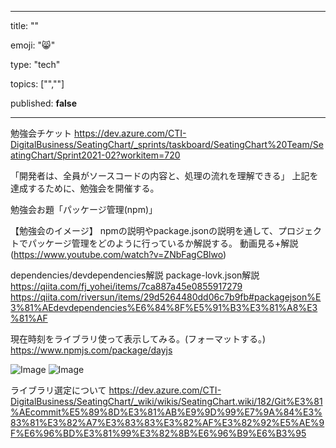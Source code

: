 ---

title: ""

emoji: "😸" 

type: "tech" 

topics: ["",""] 

published: **false**

  ---



勉強会チケット
https://dev.azure.com/CTI-DigitalBusiness/SeatingChart/_sprints/taskboard/SeatingChart%20Team/SeatingChart/Sprint2021-02?workitem=720

「開発者は、全員がソースコードの内容と、処理の流れを理解できる」
上記を達成するために、勉強会を開催する。

勉強会お題「パッケージ管理(npm)」

【勉強会のイメージ】
npmの説明やpackage.jsonの説明を通して、プロジェクトでパッケージ管理をどのように行っているか解説する。
動画見る+解説(https://www.youtube.com/watch?v=ZNbFagCBlwo)

dependencies/devdependencies解説
package-lovk.json解説
https://qiita.com/fj_yohei/items/7ca887a45e0855917279
https://qiita.com/riversun/items/29d5264480dd06c7b9fb#packagejson%E3%81%AEdevdependencies%E6%84%8F%E5%91%B3%E3%81%A8%E3%81%AF

現在時刻をライブラリ使って表示してみる。(フォーマットする。)
https://www.npmjs.com/package/dayjs

<IMG  src="https://dev.azure.com/CTI-DigitalBusiness/5737c1f7-176f-42a3-b5ff-340f8c30fac2/_apis/wit/attachments/1c8ed7fd-3340-479b-9643-8654be8570d4?fileName=image.png"  alt="Image"/>

<IMG  src="https://dev.azure.com/CTI-DigitalBusiness/5737c1f7-176f-42a3-b5ff-340f8c30fac2/_apis/wit/attachments/95781bf8-d7a3-45f1-a8e0-719a05fa8e21?fileName=image.png"  alt="Image"/>

ライブラリ選定について
https://dev.azure.com/CTI-DigitalBusiness/SeatingChart/_wiki/wikis/SeatingChart.wiki/182/Git%E3%81%AEcommit%E5%89%8D%E3%81%AB%E9%9D%99%E7%9A%84%E3%83%81%E3%82%A7%E3%83%83%E3%82%AF%E3%82%92%E5%AE%9F%E6%96%BD%E3%81%99%E3%82%8B%E6%96%B9%E6%B3%95